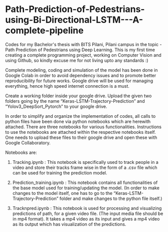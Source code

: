 # Path-Prediction-of-Pedestrians-using-Bi-Directional-LSTM---A-complete-pipeline
Codes for my Bachelor's thesis with BITS Pilani, Pilani campus in the topic - Path Prediction of Pedestrians using Deep Learning. This is my first time creating a complete programming project, working on Computer Vision and using Github, so kindly excuse me for not living upto any standards :)

Complete modeling, coding and simulation of the model has been done in Google Colab in order to avoid dependency issues and to promote better reproducibility for future works. Google drive will be used for managing everything, hence high speed internet connection is a must.

Create a working folder inside your google drive. Upload the given two folders going by the name “Keras-LSTM-Trajectory-Prediction” and “Yolov3_DeepSort_Pytorch” to your google drive.

In order to simplify and organize the implementation of codes, all calls to python files have been done via python notebooks which are herewith attached. There are three notebooks for various functionalities. Instructions to use the notebooks are attached within the respective notebooks itself. One needs to upload these files to their google drive and open these with Google Collaboratory.

Notebooks are:

1. Tracking.ipynb : This notebook is specifically used to track people in a video and store their tracks frame wise in the form of a .csv file which can be used for training the prediction model.

2. Prediction_training.ipynb : This notebook contains all functionalities of the base model used for training/updating the model. (In order to make changes to the model itself, one has to go to the “Keras-LSTM-Trajectory-Prediction” folder and make changes to the python file itself.)

3. Tracknpred.ipynb : This notebook is used for processing and visualizing predictions of path, for a given video file. (The input media file should be in mp4 format). It takes a mp4 video as its input and gives a mp4 video as its output which has visualization of the predictions.
